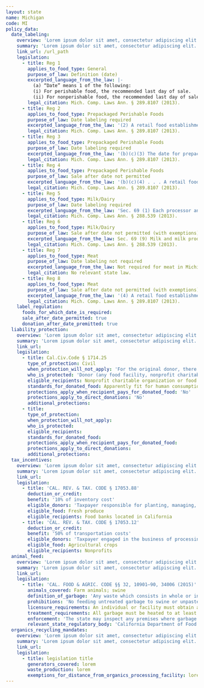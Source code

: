 ```yaml
---
layout: state
name: Michigan
code: MI
policy_data:
  date_labeling:
    overview: 'Lorem ipsum dolor sit amet, consectetur adipiscing elit. Curabitur tellus mi, consequat at laoreet eget, vestibulum nec dolor. Vivamus volutpat quam ac quam bibendum rutrum.'
    summary: 'Lorem ipsum dolor sit amet, consectetur adipiscing elit. Curabitur tellus mi, consequat at laoreet eget, vestibulum nec dolor. Vivamus volutpat quam ac quam bibendum rutrum.'
    link_url: /url_path
    legislation:
      - title: Reg 1
        applies_to_food_type: General
        purpose_of_law: Definition (date)
        excerpted_language_from_the_law: |-
          (a) “Date” means 1 of the following:
          (i) For perishable food, the recommended last day of sale.
          (ii) For nonperishable food, the recommended last day of sale or consumption, if any.
        legal_citation: Mich. Comp. Laws Ann. § 289.8107 (2013).
      - title: Reg 2
        applies_to_food_type: Prepackaged Perishable Foods
        purpose_of_law: Date labeling required
        excerpted_language_from_the_law: '(2) A retail food establishment shall not sell or offer for sale a prepackaged perishable food unless the package bears a label with a date identified by month and day, except that bakery products with a shelf life of 7 days or less may be dated with a day of the week or an abbreviation. A retail food establishment may sell or offer for sale a prepackaged nonperishable food with or without a label that bears a date.'
        legal_citation: Mich. Comp. Laws Ann. § 289.8107 (2013).
      - title: Reg 3
        applies_to_food_type: Prepackaged Perishable Foods
        purpose_of_law: Date labeling required
        excerpted_language_from_the_law: '(b)(c)(3) The date for prepackaged perishable food may be displayed with or without explanatory terms. If explanatory terms are used, the terms shall be limited to 1 of the following: “Sell by _____”, “Sell before _____”, “Last date of sale _____”, “Recommended last date of sale _____”, or “Recommended sale date _____”. Other meaningful terms may be used if specifically approved by the department.'
        legal_citation: Mich. Comp. Laws Ann. § 289.8107 (2013).
      - title: Reg 4
        applies_to_food_type: Prepackaged Perishable Foods
        purpose_of_law: Sale after date not permitted
        excerpted_language_from_the_law: '(b)(c)(4) . . . A retail food establishment shall not sell or offer for sale any of the following foods under the following circumstances . . . (b) After the date, nonperishable food or prepackaged perishable food unless the food is wholesome and sound and is clearly identified as having passed the date. (c) Nonperishable food that is no longer wholesome or sound.'
        legal_citation: Mich. Comp. Laws Ann. § 289.8107 (2013).
      - title: Reg 5
        applies_to_food_type: Milk/Dairy
        purpose_of_law: Date labeling required
        excerpted_language_from_the_law: 'Sec. 69 (1) Each processor and manufacturer of milk and milk products sold in this state shall place on each container of milk and milk products a recommended last day of sale by month and date. (2) The sell-by date shall be expressed by the first 3 letters of the month followed by the numeral designating the appropriate calendar day or by expressing the calendar month numerically followed by a numeral designating the calendar day. (3) The sell-by date shall appear on that part of the container that is most likely to be displayed, presented, or shown under customary display conditions of sale. However, a cup container may have the sell-by date placed on the bottom.'
        legal_citation: Mich. Comp. Laws Ann. § 288.539 (2013).
      - title: Reg 6
        applies_to_food_type: Milk/Dairy
        purpose_of_law: Sale after date not permitted (with exemptions)
        excerpted_language_from_the_law: Sec. 69 (9) Milk and milk products shall not be offered for sale after the sell-by date unless they are advertised to the final consumer in a prominent manner as being beyond the recommended last day of sale.
        legal_citation: Mich. Comp. Laws Ann. § 288.539 (2013).
      - title: Reg 7
        applies_to_food_type: Meat
        purpose_of_law: Date labeling not required
        excerpted_language_from_the_law: Not required for meat in Michigan.
        legal_citation: No relevant state law.
      - title: Reg 8
        applies_to_food_type: Meat
        purpose_of_law: Sale after date not permitted (with exemptions)
        excerpted_language_from_the_law: '(4) A retail food establishment shall not sell or offer for sale any of the following foods under the following circumstances: (a) After the date, meat that has been removed from a federally inspected retail package. (9) If the date is the recommended last day of sale, the date shall be calculated to allow a reasonable period for the subsequent consumption of the food, but shall not allow for a period which would result in a health nuisance as described in section 2107.'
        legal_citation: Mich. Comp. Laws Ann. § 289.8107 (2013).
    label_regulation:
      foods_for_which_date_is_required:
      sale_after_date_permitted: true
      donation_after_date_premitted: true
  liability_protection:
    overview: 'Lorem ipsum dolor sit amet, consectetur adipiscing elit. Curabitur tellus mi, consequat at laoreet eget, vestibulum nec dolor. Vivamus volutpat quam ac quam bibendum rutrum.'
    summary: 'Lorem ipsum dolor sit amet, consectetur adipiscing elit. Curabitur tellus mi, consequat at laoreet eget, vestibulum nec dolor. Vivamus volutpat quam ac quam bibendum rutrum.'
    link_url:
    legislation:
      - title: Cal.Civ.Code § 1714.25
        type_of_protection: Civil
        when_protection_will_not_apply: 'For the original donor, there is no protection for negligence or a willful act; for the ultimate distributor, there is no protection for negligence, recklessness, or intentional misconduct.'
        who_is_protected: 'Donor (any food facility, nonprofit charitable organization or food bank) and Distributor (nonprofit/charitable organization or food bank)'
        eligible_recipients: Nonprofit charitable organization or food bank
        standards_for_donated_food: Apparently fit for human consumption. Provides protection regardless of compliance with packaging and labeling laws; food must be fit for human consumption.
        protections_apply_when_recipient_pays_for_donated_food: 'No'
        protections_apply_to_direct_donations: 'No'
        additional_protections:
      - title:
        type_of_protection:
        when_protection_will_not_apply:
        who_is_protected:
        eligible_recipients:
        standards_for_donated_food:
        protections_apply_when_recipient_pays_for_donated_food:
        protections_apply_to_direct_donations:
        additional_protections:
  tax_incentives:
    overview: 'Lorem ipsum dolor sit amet, consectetur adipiscing elit. Curabitur tellus mi, consequat at laoreet eget, vestibulum nec dolor. Vivamus volutpat quam ac quam bibendum rutrum.'
    summary: 'Lorem ipsum dolor sit amet, consectetur adipiscing elit. Curabitur tellus mi, consequat at laoreet eget, vestibulum nec dolor. Vivamus volutpat quam ac quam bibendum rutrum.'
    link_url:
    legislation:
      - title: 'CAL. REV. & TAX. CODE § 17053.88'
        deduction_or_credit:
        benefit: '10% of inventory cost'
        eligible_donors: 'Taxpayer responsible for planting, managing, and harvesting crops'
        eligible_food: Fresh produce
        eligible_recipients: Food banks located in California
      - title: 'CAL. REV. & TAX. CODE § 17053.12'
        deduction_or_credit:
        benefit: '50% of transportation costs'
        eligible_donors: 'Taxpayer engaged in the business of processing, distributing, or selling agricultural products'
        eligible_food: Agricultural crops
        eligible_recipients: Nonprofits
  animal_feed:
    overview: 'Lorem ipsum dolor sit amet, consectetur adipiscing elit. Curabitur tellus mi, consequat at laoreet eget, vestibulum nec dolor. Vivamus volutpat quam ac quam bibendum rutrum.'
    summary: 'Lorem ipsum dolor sit amet, consectetur adipiscing elit. Curabitur tellus mi, consequat at laoreet eget, vestibulum nec dolor. Vivamus volutpat quam ac quam bibendum rutrum.'
    link_url:
    legislation:
      - title: 'CAL. FOOD & AGRIC. CODE §§ 32, 10901–90, 34006 (2015)'
        animals_covered: Farm animals; swine
        definition_of_garbage: 'Any waste which consists in whole or in part of any animal waste that results from the handling, preparing, cooking, and consuming of food, including the o al from any animal carcass or from any part of an animal carcass. It does not, however, include such waste from ordinary household operations that is fed directly to swine on the premises. § 10901 (2015).'
        prohibitions: 'No feeding untreated garbage to swine or unpasteurized milk to farm animals. Exception for ndividuals feeding household garbage. §§ 10901–90, 34006 (2015).'
        licensure_requirements: An individual or facility must obtain an annual license from the state before feeding garbage to swine. § 10981 (2015).
        treatment_requirements: All garbage must be heated to at least 212 degrees Fahrenheit or boiling point for at least 30 minutes or else treated in some other manner approved by the state. § 10952 (2015).
        enforcement: 'The state may inspect any premises where garbage is fed to swine and may order a facility to cease garbage-feeding operations. § 10922 (2015). The state may inspect records pertaining to garbage-feeding operations. § 10923 (2015). The state may refuse to issue, revoke, or suspend the license of an individual or facility that violates the garbage-feeding rule. § 10987 (2015).'
        relevant_state_regulatory_body: 'California Department of Food and Agriculture (§ 32 (2015)), www.cdfa.ca.gov/.'
  organics_recycling_mandates:
    overview: 'Lorem ipsum dolor sit amet, consectetur adipiscing elit. Curabitur tellus mi, consequat at laoreet eget, vestibulum nec dolor. Vivamus volutpat quam ac quam bibendum rutrum.'
    summary: 'Lorem ipsum dolor sit amet, consectetur adipiscing elit. Curabitur tellus mi, consequat at laoreet eget, vestibulum nec dolor. Vivamus volutpat quam ac quam bibendum rutrum.'
    link_url:
    legislation:
      - title: legislation title
        generators_covered: lorem
        waste_production: lorem
        exemptions_for_distance_from_organics_processing_facility: lorem
---
```

